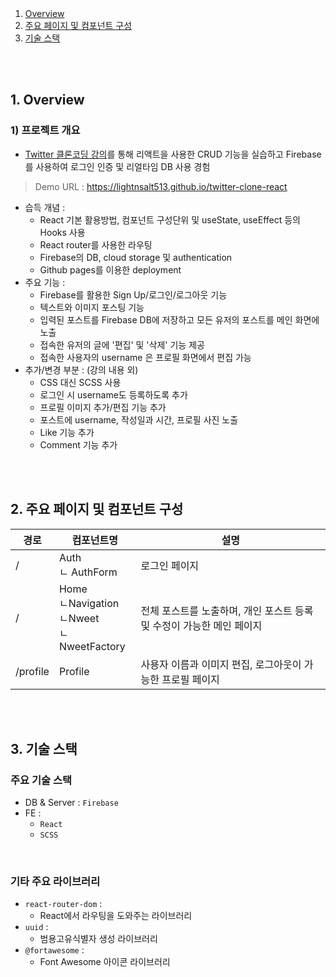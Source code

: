 <br />
<br />

1. [Overview](#overview)
2. [주요 페이지 및 컴포넌트 구성](#structure)
3. [기술 스택](#techstack)

<br />
<br />

## 1. Overview <a id="overview"></a>
### 1) 프로젝트 개요
* [Twitter 클론코딩 강의](https://nomadcoders.co/nwitter)를 통해 리액트을 사용한 CRUD 기능을 실습하고 Firebase를 사용하여 로그인 인증 및 리얼타임 DB 사용 경험
> Demo URL : https://lightnsalt513.github.io/twitter-clone-react
* 습득 개념 :    
  * React 기본 활용방법, 컴포넌트 구성단위 및 useState, useEffect 등의 Hooks 사용
  * React router를 사용한 라우팅
  * Firebase의 DB, cloud storage 및 authentication
  * Github pages를 이용한 deployment
* 주요 기능 :
  * Firebase를 활용한 Sign Up/로그인/로그아웃 기능
  * 텍스트와 이미지 포스팅 기능
  * 입력된 포스트를 Firebase DB에 저장하고 모든 유저의 포스트를 메인 화면에 노출
  * 접속한 유저의 글에 '편집' 및 '삭제' 기능 제공
  * 접속한 사용자의 username 은 프로필 화면에서 편집 가능
* 추가/변경 부분 : (강의 내용 외)
  * CSS 대신 SCSS 사용
  * 로그인 시 username도 등록하도록 추가
  * 프로필 이미지 추가/편집 기능 추가
  * 포스트에 username, 작성일과 시간, 프로필 사진 노출
  * Like 기능 추가
  * Comment 기능 추가

<br />
<br />

## 2. 주요 페이지 및 컴포넌트 구성 <a id="structure"></a>
| 경로      | 컴포넌트명 | 설명                                         |
| --------- | ----------------- | -------------------------------------------- |
| /         | Auth <br /> ㄴ AuthForm | 로그인 페이지 <br />  | 
| /         | Home <br /> ㄴNavigation <br /> ㄴNweet <br /> ㄴNweetFactory | 전체 포스트를 노출하며, 개인 포스트 등록 및 수정이 가능한 메인 페이지    |      
| /profile  | Profile   | 사용자 이름과 이미지 편집, 로그아웃이 가능한 프로필 페이지 |


<br />
<br />

## 3. 기술 스택 <a id="techstack"></a>
### 주요 기술 스택
* DB & Server : `Firebase`
* FE : 
  * `React`
  * `SCSS`

&nbsp;
### 기타 주요 라이브러리
* `react-router-dom` :
  * React에서 라우팅을 도와주는 라이브러리 
* `uuid` :
  * 범용고유식별자 생성 라이브러리
* `@fortawesome` :
  * Font Awesome 아이콘 라이브러리